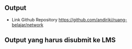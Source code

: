 ## Output

- Link Github Repository https://github.com/andiriki/ruang-belajar/network

## Output yang harus disubmit ke LMS
